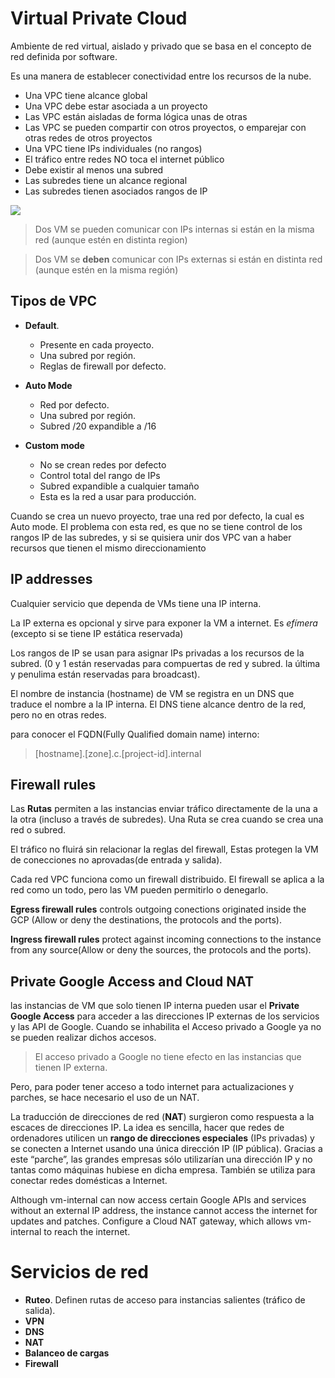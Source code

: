# Virtual Private Cloud

Ambiente de red virtual, aislado y privado que se basa en el concepto de red definida por software.

Es una manera de establecer conectividad entre los recursos de la nube.

- Una VPC tiene alcance global
- Una VPC debe estar asociada a un proyecto
- Las VPC están aisladas de forma lógica unas de otras
- Las VPC se pueden compartir con otros proyectos, o emparejar con otras redes de otros proyectos
- Una VPC tiene IPs individuales (no rangos)
- El tráfico entre redes NO toca el internet público
- Debe existir al menos una subred
- Las subredes tiene un alcance regional
- Las subredes tienen asociados rangos de IP



![](https://cloud.google.com/vpc/images/vpc-overview-example.svg)


> Dos VM se pueden comunicar con IPs internas si están en la misma red (aunque estén en distinta region)

> Dos VM se **deben** comunicar con IPs externas si están en distinta red (aunque estén en la misma región)


## Tipos de VPC

- **Default**. 
    - Presente en cada proyecto. 
    - Una subred por región. 
    - Reglas de firewall por defecto.

- **Auto Mode**
    - Red por defecto.
    - Una subred por región.
    - Subred /20 expandible a /16

- **Custom mode**
    - No se crean redes por defecto
    - Control total del rango de IPs
    - Subred expandible a cualquier tamaño
    - Esta es la red a usar para producción.

Cuando se crea un nuevo proyecto, trae una red por defecto, la cual es Auto mode. El problema con esta red, es que no se tiene control de los rangos IP de las subredes, y si se quisiera unir dos VPC van a haber recursos que tienen el mismo direccionamiento


## IP addresses

Cualquier servicio que dependa de VMs tiene una IP interna.

La IP externa es opcional y sirve para exponer la VM a internet. Es *efímera* (excepto si se tiene IP estática reservada)

Los rangos de IP se usan para asignar IPs privadas a los recursos de la subred. (0 y 1 están reservadas para compuertas de red y subred. la última y penulima están reservadas para broadcast).

El nombre de instancia (hostname) de VM se registra en un DNS que traduce el nombre a la IP interna. El DNS tiene alcance dentro de la red, pero no en otras redes.

para conocer el FQDN(Fully Qualified domain name) interno: 
 > [hostname].[zone].c.[project-id].internal


## Firewall rules

Las **Rutas** permiten a las instancias enviar tráfico directamente de la una a la otra (incluso a través de subredes). Una Ruta se crea cuando se crea una red o subred.

El tráfico no fluirá sin relacionar la reglas del firewall, Estas protegen la VM de conecciones no aprovadas(de entrada y salida).

Cada red VPC funciona como un firewall distribuido. El firewall se aplica a la red como un todo, pero las VM pueden permitirlo o denegarlo.

**Egress firewall rules** controls outgoing conections originated inside the GCP (Allow or deny the destinations, the protocols and the ports).

**Ingress firewall rules** protect against incoming connections to the instance from any source(Allow or deny the sources, the protocols and the ports).


## Private Google Access and Cloud NAT

las instancias de VM que solo tienen IP interna pueden usar el **Private Google Access** para acceder a las direcciones IP externas de los servicios y las API de Google. Cuando se inhabilita el Acceso privado a Google ya no se pueden realizar dichos accesos.

> El acceso privado a Google no tiene efecto en las instancias que tienen IP externa.

Pero, para poder tener acceso a todo internet para actualizaciones y parches, se hace necesario el uso de un NAT.

La traducción de direcciones de red (**NAT**) surgieron como respuesta a la escaces de direcciones IP. La idea es sencilla, hacer que redes de ordenadores utilicen un **rango de direcciones especiales** (IPs privadas) y se conecten a Internet usando una única dirección IP (IP pública). Gracias a este “parche”, las grandes empresas sólo utilizarían una dirección IP y no tantas como máquinas hubiese en dicha empresa. También se utiliza para conectar redes domésticas a Internet.

Although vm-internal can now access certain Google APIs and services without an external IP address, the instance cannot access the internet for updates and patches. Configure a Cloud NAT gateway, which allows vm-internal to reach the internet.

# Servicios de red

* **Ruteo**. Definen rutas de acceso para instancias salientes (tráfico de salida).
* **VPN**
* **DNS**
* **NAT**
* **Balanceo de cargas**
* **Firewall**


